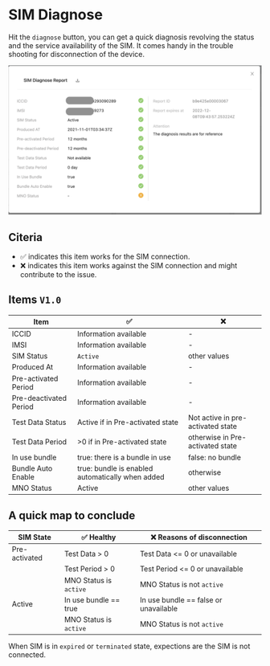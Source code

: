 # SIM Diagnose

Hit the `diagnose` button, you can get a quick diagnosis revolving the status and the service availability of the SIM. It comes handy in the trouble shooting for disconnection of the device. 


![simdiagnose](/diagnose.png)


## Citeria

- ✅ indicates this item works for the SIM connection.
- ❌ indicates this item works against the SIM connection and might contribute to the issue. 


## Items `V1.0`
| Item        | ✅           | ❌  |
| ------------- |-------------| -----|
|ICCID| Information available| -|
|IMSI| Information available| -|
|SIM Status| `Active` | other values|
|Produced At| Information available| -|
|Pre-activated Period| Information available| -|
|Pre-deactivated Period| Information available| -|
|Test Data Status| Active if in Pre-activated state| Not active in pre-activated state|
|Test Data Period| >0 if in Pre-activated state| otherwise in Pre-activated state|
|In use bundle| true: there is a bundle in use| false: no bundle |
|Bundle Auto Enable| true: bundle is enabled automatically when added| otherwise|
|MNO Status| Active | other values|


## A quick map to conclude

| SIM State        | ✅  Healthy        | ❌ Reasons of disconnection |
| ------------- |-------------| -----|
| Pre-activated | Test Data > 0 |  Test Data <= 0 or unavailable|
|  | Test Period > 0 |  Test Period <= 0 or unavailable|
|  | MNO Status is `active` |  MNO Status is not `active`|
| Active | In use bundle == true |  In use bundle == false or unavailable|
|  | MNO Status is `active` |  MNO Status is not `active`|

When SIM is in `expired` or `terminated` state, expections are the SIM is not connected.